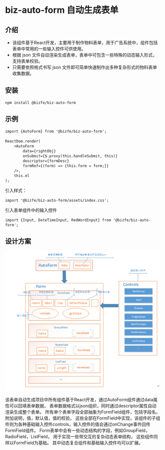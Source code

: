 # biz-auto-form 自动生成表单

## 介绍
- 该组件基于React开发，主要用于制作物料表单，用于广告系统中，组件包括表单中常用的一些输入控件可供使用。
- 根据 json 文件自动渲染生成表单，表单中可包含一些特殊的动态输入形式，支持表单校验。
- 只需要依照格式书写 json 文件即可简单快速制作出多种复杂形式的物料表单收集数据。

## 安装
```
npm install @bizfe/biz-auto-form
```

## 示例
```
import {AutoForm} from '@bizfe/biz-auto-form';

ReactDom.render(
    <AutoForm
        data={rightObj}
        onSubmit={$.proxy(this.handleSubmit, this)}
        descriptor={formDesc}
        formRef={(form) => {this.form = form;}}
    />,
    this.el
);
```
引入样式：
```
import '@bizfe/biz-auto-form/assets/index.css';
```

引入表单组件中的输入控件
```
import {Input, DateTimeInput, RedWordInput} from '@bizfe/biz-auto-form';
```

## 设计方案
![image](/images/auto-form.png)

该表单自动生成项目中所有组件基于React开发，通过AutoForm组件通过data属性可以回填表单数据，
表单数据格式以json组织，同时通过descriptor属性自动渲染生成整个表单。
所有单个表单字段全部抽象为FormField组件，包括字段名，附加说明，值，默认值，值的校验，
这些全部在FormField中实现，该组件的子组件则为各种基础输入控件controls，输入控件的值会通过onChange事件回传FormField组件。
Form表单中会有一些动态结构的字段，例如GroupField，RadioField，ListField，
用于实现一些带交互的复杂动态表单结构，
这些组件同样以FormField为基础。
其中动态复合组件和基础输入控件均可以扩展。